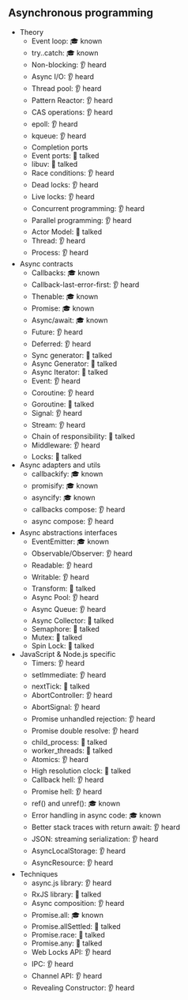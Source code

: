 ## Asynchronous programming

- Theory
  - Event loop: 🎓 known
  - try..catch: 🎓 known
  - Non-blocking: 👂 heard
  - Async I/O: 👂 heard
  - Thread pool: 👂 heard
  - Pattern Reactor: 👂 heard
  - CAS operations: 👂 heard
  - epoll: 👂 heard
  - kqueue: 👂 heard
  - Completion ports
  - Event ports: 📢 talked
  - libuv: 📢 talked
  - Race conditions: 👂 heard
  - Dead locks: 👂 heard
  - Live locks: 👂 heard
  - Concurrent programming: 👂 heard
  - Parallel programming: 👂 heard
  - Actor Model: 📢 talked
  - Thread: 👂 heard
  - Process: 👂 heard
- Async contracts
  - Callbacks: 🎓 known
  - Callback-last-error-first: 👂 heard
  - Thenable: 🎓 known
  - Promise: 🎓 known
  - Async/await: 🎓 known
  - Future: 👂 heard
  - Deferred: 👂 heard
  - Sync generator: 📢 talked
  - Async Generator: 📢 talked
  - Async Iterator: 📢 talked
  - Event: 👂 heard
  - Coroutine: 👂 heard
  - Goroutine: 📢 talked
  - Signal: 👂 heard
  - Stream: 👂 heard
  - Chain of responsibility: 📢 talked
  - Middleware: 👂 heard
  - Locks: 📢 talked
- Async adapters and utils
  - callbackify: 🎓 known
  - promisify: 🎓 known
  - asyncify: 🎓 known
  - callbacks compose: 👂 heard
  - async compose: 👂 heard
- Async abstractions interfaces
  - EventEmitter: 🎓 known
  - Observable/Observer: 👂 heard
  - Readable: 👂 heard
  - Writable: 👂 heard
  - Transform: 📢 talked
  - Async Pool: 👂 heard
  - Async Queue: 👂 heard
  - Async Collector: 📢 talked
  - Semaphore: 📢 talked
  - Mutex: 📢 talked
  - Spin Lock: 📢 talked
- JavaScript & Node.js specific
  - Timers: 👂 heard
  - setImmediate: 👂 heard
  - nextTick: 📢 talked
  - AbortController: 👂 heard
  - AbortSignal: 👂 heard
  - Promise unhandled rejection: 👂 heard
  - Promise double resolve: 👂 heard
  - child_process: 📢 talked
  - worker_threads: 📢 talked
  - Atomics: 👂 heard
  - High resolution clock: 📢 talked
  - Callback hell: 👂 heard
  - Promise hell: 👂 heard
  - ref() and unref(): 🎓 known
  - Error handling in async code: 🎓 known
  - Better stack traces with return await: 👂 heard
  - JSON: streaming serialization: 👂 heard
  - AsyncLocalStorage: 👂 heard
  - AsyncResource: 👂 heard
- Techniques
  - async.js library: 👂 heard
  - RxJS library: 📢 talked
  - Async composition: 👂 heard
  - Promise.all: 🎓 known
  - Promise.allSettled: 📢 talked
  - Promise.race: 📢 talked
  - Promise.any: 📢 talked
  - Web Locks API: 👂 heard
  - IPC: 👂 heard
  - Channel API: 👂 heard
  - Revealing Constructor: 👂 heard
